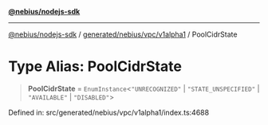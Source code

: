 [**@nebius/nodejs-sdk**](../../../../../README.md)

***

[@nebius/nodejs-sdk](../../../../../README.md) / [generated/nebius/vpc/v1alpha1](../README.md) / PoolCidrState

# Type Alias: PoolCidrState

> **PoolCidrState** = `EnumInstance`\<`"UNRECOGNIZED"` \| `"STATE_UNSPECIFIED"` \| `"AVAILABLE"` \| `"DISABLED"`\>

Defined in: src/generated/nebius/vpc/v1alpha1/index.ts:4688
